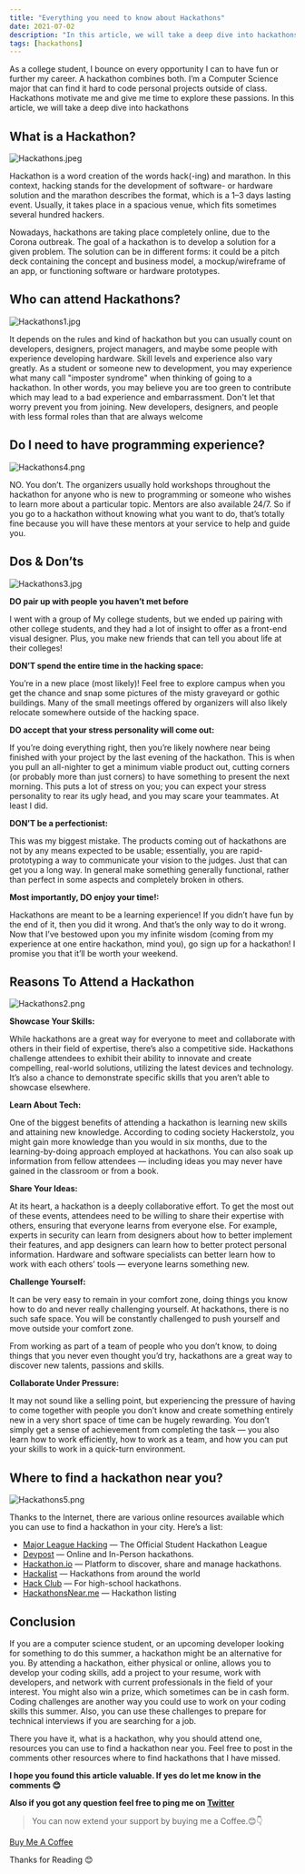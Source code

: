 ```yaml
---
title: "Everything you need to know about Hackathons"
date: 2021-07-02
description: "In this article, we will take a deep dive into hackathons"
tags: [hackathons]
---
```


As a college student, I bounce on every opportunity I can to have fun or further my career. A hackathon combines both. I’m a Computer Science major that can find it hard to code personal projects outside of class. Hackathons motivate me and give me time to explore these passions. In this article, we will take a deep dive into hackathons

## What is a Hackathon?

![Hackathons.jpeg](https://cdn.hashnode.com/res/hashnode/image/upload/v1625219300275/jFCH0v4jB.jpeg)

Hackathon is a word creation of the words hack(-ing) and marathon. In this context, hacking stands for the development of software- or hardware solution and the marathon describes the format, which is a 1–3 days lasting event.
Usually, it takes place in a spacious venue, which fits sometimes several hundred hackers.

Nowadays, hackathons are taking place completely online, due to the Corona outbreak.
The goal of a hackathon is to develop a solution for a given problem. The solution can be in different forms: it could be a pitch deck containing the concept and business model, a mockup/wireframe of an app, or functioning software or hardware prototypes.

## Who can attend Hackathons?

![Hackathons1.jpg](https://cdn.hashnode.com/res/hashnode/image/upload/v1625219384645/dXoIzX5lz.jpeg)

It depends on the rules and kind of hackathon but you can usually count on developers, designers, project managers, and maybe some people with experience developing hardware. Skill levels and experience also vary greatly. As a student or someone new to development, you may experience what many call "imposter syndrome" when thinking of going to a hackathon. In other words, you may believe you are too green to contribute which may lead to a bad experience and embarrassment. Don't let that worry prevent you from joining. New developers, designers, and people with less formal roles than that are always welcome

## Do I need to have programming experience? 

![Hackathons4.png](https://cdn.hashnode.com/res/hashnode/image/upload/v1625219562706/BbZg8HQIc.png)

NO. You don’t. The organizers usually hold workshops throughout the hackathon for anyone who is new to programming or someone who wishes to learn more about a particular topic. Mentors are also available 24/7. So if you go to a hackathon without knowing what you want to do, that’s totally fine because you will have these mentors at your service to help and guide you.

## Dos & Don’ts

![Hackathons3.jpg](https://cdn.hashnode.com/res/hashnode/image/upload/v1625219500064/_O88q0Tt3.jpeg)

**DO pair up with people you haven’t met before**

I went with a group of My college students, but we ended up pairing with other college students, and they had a lot of insight to offer as a front-end visual designer. Plus, you make new friends that can tell you about life at their colleges!

**DON’T spend the entire time in the hacking space:**

You’re in a new place (most likely)! Feel free to explore campus when you get the chance and snap some pictures of the misty graveyard or gothic buildings. Many of the small meetings offered by organizers will also likely relocate somewhere outside of the hacking space.

**DO accept that your stress personality will come out:**

If you’re doing everything right, then you’re likely nowhere near being finished with your project by the last evening of the hackathon. This is when you pull an all-nighter to get a minimum viable product out, cutting corners (or probably more than just corners) to have something to present the next morning. This puts a lot of stress on you; you can expect your stress personality to rear its ugly head, and you may scare your teammates. At least I did.

**DON’T be a perfectionist:**

This was my biggest mistake. The products coming out of hackathons are not by any means expected to be usable; essentially, you are rapid-prototyping a way to communicate your vision to the judges. Just that can get you a long way. In general make something generally functional, rather than perfect in some aspects and completely broken in others.

**Most importantly, DO enjoy your time!:**

Hackathons are meant to be a learning experience! If you didn’t have fun by the end of it, then you did it wrong. And that’s the only way to do it wrong. Now that I’ve bestowed upon you my infinite wisdom (coming from my experience at one entire hackathon, mind you), go sign up for a hackathon! I promise you that it’ll be worth your weekend.

## Reasons To Attend a Hackathon

![Hackathons2.png](https://cdn.hashnode.com/res/hashnode/image/upload/v1625219456711/h-0jnSAoZ.png)

**Showcase Your Skills:**

While hackathons are a great way for everyone to meet and collaborate with others in their field of expertise, there’s also a competitive side. Hackathons challenge attendees to exhibit their ability to innovate and create compelling, real-world solutions, utilizing the latest devices and technology. It’s also a chance to demonstrate specific skills that you aren’t able to showcase elsewhere.

**Learn About Tech:**

One of the biggest benefits of attending a hackathon is learning new skills and attaining new knowledge. According to coding society Hackerstolz, you might gain more knowledge than you would in six months, due to the learning-by-doing approach employed at hackathons. You can also soak up information from fellow attendees — including ideas you may never have gained in the classroom or from a book.

**Share Your Ideas:**

At its heart, a hackathon is a deeply collaborative effort. To get the most out of these events, attendees need to be willing to share their expertise with others, ensuring that everyone learns from everyone else. For example, experts in security can learn from designers about how to better implement their features, and app designers can learn how to better protect personal information. Hardware and software specialists can better learn how to work with each others’ tools — everyone learns something new.

**Challenge Yourself:**

It can be very easy to remain in your comfort zone, doing things you know how to do and never really challenging yourself. At hackathons, there is no such safe space. You will be constantly challenged to push yourself and move outside your comfort zone.

From working as part of a team of people who you don’t know, to doing things that you never even thought you’d try, hackathons are a great way to discover new talents, passions and skills.

**Collaborate Under Pressure:**

It may not sound like a selling point, but experiencing the pressure of having to come together with people you don’t know and create something entirely new in a very short space of time can be hugely rewarding. You don’t simply get a sense of achievement from completing the task — you also learn how to work efficiently, how to work as a team, and how you can put your skills to work in a quick-turn environment.

## Where to find a hackathon near you?

![Hackathons5.png](https://cdn.hashnode.com/res/hashnode/image/upload/v1625220073073/stgtSoOxf.png)

Thanks to the Internet, there are various online resources available which you can use to find a hackathon in your city.
Here’s a list:

- [Major League Hacking](https://mlh.io/)  — The Official Student Hackathon League
- [Devpost](https://devpost.com/hackathons) — Online and In-Person hackathons.
- [Hackathon.io](https://www.hackathon.io/network) — Platform to discover, share and manage hackathons.
- [Hackalist](http://www.hackalist.org/) — Hackathons from around the world
- [Hack Club](https://hackathons.hackclub.com/) — For high-school hackathons.
- [HackathonsNear.me](http://hackathonsnear.me/) — Hackathon listing

## Conclusion

If you are a computer science student, or an upcoming developer looking for something to do this summer, a hackathon might be an alternative for you. By attending a hackathon, either physical or online, allows you to develop your coding skills, add a project to your resume, work with developers, and network with current professionals in the field of your interest. You might also win a prize, which sometimes can be in cash form. Coding challenges are another way you could use to work on your coding skills this summer. Also, you can use these challenges to prepare for technical interviews if you are searching for a job.

There you have it, what is a hackathon, why you should attend one, resources you can use to find a hackathon near you. Feel free to post in the comments other resources where to find hackathons that I have missed. 

**I hope you found this article valuable. If yes do let me know in the comments 😊**

**Also if you got any question feel free to ping me on  [Twitter](https://twitter.com/muthuannamalai_)**

> You can now extend your support by buying me a Coffee.😊👇

[Buy Me A Coffee](https://www.buymeacoffee.com/muthuannamalai)

Thanks for Reading 😊 


